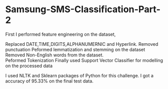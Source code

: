 # Samsung-SMS-Classification-Part-2

First I performed feature engineering on the dataset,

Replaced DATE,TIME,DIGITS,ALPHANUMERNIC and Hyperlink.
Removed punctuation
Peformed lemmatization and stemming on the dataset
Removed Non-English words from the dataset.\
Peformed Tokenization
Finally used Support Vector Classifier for modelling on the processed data

I used NLTK and Sklearn packages of Python for this challenge. I got a accuracy of 95.33% on the final test data.
